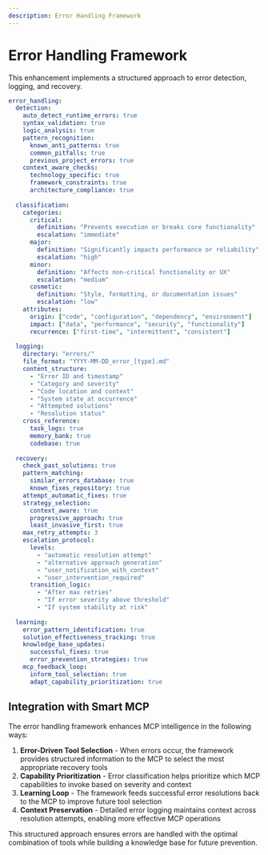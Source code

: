 ```yaml
---
description: Error Handling Framework
---
```


# Error Handling Framework

This enhancement implements a structured approach to error detection, logging, and recovery.

```yaml
error_handling:
  detection:
    auto_detect_runtime_errors: true
    syntax_validation: true
    logic_analysis: true
    pattern_recognition:
      known_anti_patterns: true
      common_pitfalls: true
      previous_project_errors: true
    context_aware_checks:
      technology_specific: true
      framework_constraints: true
      architecture_compliance: true
  
  classification:
    categories:
      critical:
        definition: "Prevents execution or breaks core functionality"
        escalation: "immediate"
      major:
        definition: "Significantly impacts performance or reliability"
        escalation: "high"
      minor:
        definition: "Affects non-critical functionality or UX"
        escalation: "medium"
      cosmetic:
        definition: "Style, formatting, or documentation issues"
        escalation: "low"
    attributes:
      origin: ["code", "configuration", "dependency", "environment"]
      impact: ["data", "performance", "security", "functionality"]
      recurrence: ["first-time", "intermittent", "consistent"]
  
  logging:
    directory: "errors/"
    file_format: "YYYY-MM-DD_error_[type].md"
    content_structure:
      - "Error ID and timestamp"
      - "Category and severity"
      - "Code location and context"
      - "System state at occurrence"
      - "Attempted solutions"
      - "Resolution status"
    cross_reference:
      task_logs: true
      memory_bank: true
      codebase: true
  
  recovery:
    check_past_solutions: true
    pattern_matching:
      similar_errors_database: true
      known_fixes_repository: true
    attempt_automatic_fixes: true
    strategy_selection:
      context_aware: true
      progressive_approach: true
      least_invasive_first: true
    max_retry_attempts: 3
    escalation_protocol:
      levels:
        - "automatic resolution attempt"
        - "alternative approach generation"
        - "user_notification_with_context"
        - "user_intervention_required"
      transition_logic:
        - "After max retries"
        - "If error severity above threshold"
        - "If system stability at risk"
    
  learning:
    error_pattern_identification: true
    solution_effectiveness_tracking: true
    knowledge_base_updates:
      successful_fixes: true
      error_prevention_strategies: true
    mcp_feedback_loop:
      inform_tool_selection: true
      adapt_capability_prioritization: true
```

## Integration with Smart MCP

The error handling framework enhances MCP intelligence in the following ways:

1. **Error-Driven Tool Selection** - When errors occur, the framework provides structured information to the MCP to select the most appropriate recovery tools
2. **Capability Prioritization** - Error classification helps prioritize which MCP capabilities to invoke based on severity and context
3. **Learning Loop** - The framework feeds successful error resolutions back to the MCP to improve future tool selection
4. **Context Preservation** - Detailed error logging maintains context across resolution attempts, enabling more effective MCP operations

This structured approach ensures errors are handled with the optimal combination of tools while building a knowledge base for future prevention.
